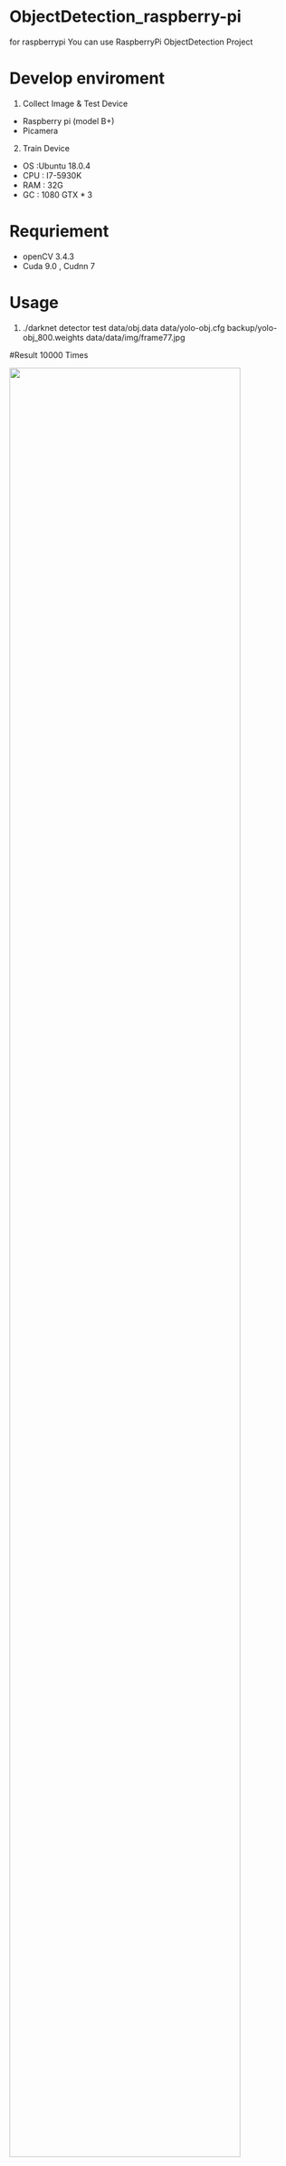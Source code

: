 # ObjectDetection_raspberry-pi
for raspberrypi
You can use RaspberryPi ObjectDetection Project

# Develop enviroment
 1. Collect Image & Test Device
- Raspberry pi (model B+)
- Picamera

 2. Train Device
- OS  :Ubuntu 18.0.4 
- CPU : I7-5930K
- RAM : 32G
- GC  : 1080 GTX * 3


# Requriement
- openCV 3.4.3
- Cuda 9.0 , Cudnn 7 


# Usage
1. ./darknet detector test data/obj.data data/yolo-obj.cfg backup/yolo-obj_800.weights data/data/img/frame77.jpg



#Result
10000 Times
<div>
 <img src="https://user-images.githubusercontent.com/30073100/47947460-3a229700-df60-11e8-9964-f1c3ec88071f.jpg" width="90%"></img>
 </div>

